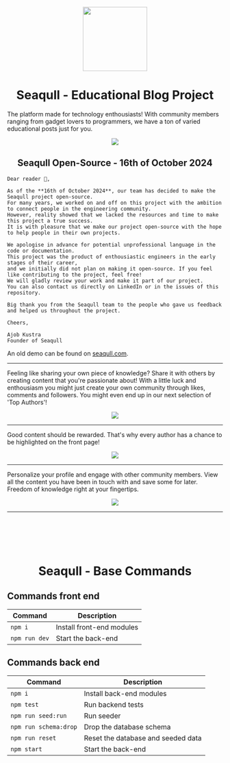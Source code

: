 <p align="center">
  <img height="150" src="https://user-images.githubusercontent.com/35965716/121770737-6d435300-cb6b-11eb-8979-4118aaadfc53.png">
</p>

<h1 align="center" colo="red"> Seaqull - Educational Blog Project  </h1>
  
The platform made for technology enthousiasts! With community members ranging from gadget lovers to programmers, we have a ton of varied educational posts just for you.

<p align="center">
  <img src="https://user-images.githubusercontent.com/35965716/121772716-7d612f80-cb77-11eb-8f57-236b3e0a9a13.png">
</p>

<h2 align="center" colo="red"> Seaqull Open-Source - 16th of October 2024  </h2>

```
Dear reader 👋,

As of the **16th of October 2024**, our team has decided to make the Seaqull project open-source.
For many years, we worked on and off on this project with the ambition to connect people in the engineering community.
However, reality showed that we lacked the resources and time to make this project a true success.
It is with pleasure that we make our project open-source with the hope to help people in their own projects.

We apologise in advance for potential unprofessional language in the code or documentation.
This project was the product of enthousiastic engineers in the early stages of their career,
and we initially did not plan on making it open-source. If you feel like contributing to the project, feel free!
We will gladly review your work and make it part of our project.
You can also contact us directly on LinkedIn or in the issues of this repository.

Big thank you from the Seaqull team to the people who gave us feedback and helped us throughout the project.

Cheers,

Ajob Kustra  
Founder of Seaqull
```

An old demo can be found on [seaqull.com](https://seaqull.com).

---

Feeling like sharing your own piece of knowledge? Share it with others by creating content that you're passionate about! With a little luck and enthousiasm you might just create your own community through likes, comments and followers. You might even end up in our next selection of 'Top Authors'!

<p align="center">
  <img src="https://user-images.githubusercontent.com/35965716/121772616-afbe5d00-cb76-11eb-9f3a-238f5ac858a2.png">
</p>
  
---

Good content should be rewarded. That's why every author has a chance to be highlighted on the front page! 

<p align="center">
  <img src="https://user-images.githubusercontent.com/35965716/121772566-4d655c80-cb76-11eb-8311-9b4474cfde00.png">
</p>

---

Personalize your profile and engage with other community members. View all the content you have been in touch with and save some for later. Freedom of knowledge right at your fingertips.

<p align="center">
  <img src="https://user-images.githubusercontent.com/35965716/121773057-b1d5eb00-cb79-11eb-841f-afdb90df49fb.png">
</p>

---

<br />
<br />
<br />
<br />

<h1 align="center" colo="red"> Seaqull - Base Commands  </h1>

## Commands front end

| Command                | Description                         |
|------------------------|-------------------------------------|
| `npm i`                | Install front-end modules           |
| `npm run dev`          | Start the back-end                  |

## Commands back end

| Command                | Description                         |
|------------------------|-------------------------------------|
| `npm i`                | Install back-end modules            |
| `npm test`             | Run backend tests                   |
| `npm run seed:run`     | Run seeder                          |
| `npm run schema:drop`  | Drop the database schema            |
| `npm run reset`        | Reset the database and seeded data  |
| `npm start`            | Start the back-end                  |
